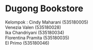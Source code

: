 # Dugong Bookstore

Kelompok :
Cindy Maharani      (535180005) <br />
Venezia Valen 	    (535180028) <br />
Ika Chandriyani 	  (535180034) <br />
Florentina Pramita 	(535180035) <br />
El Primo 		        (535180046) <br />
